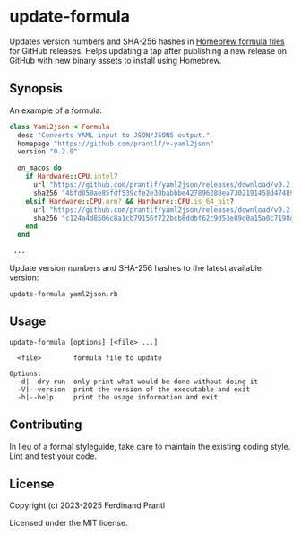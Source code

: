 # update-formula

Updates version numbers and SHA-256 hashes in [Homebrew formula files] for GitHub releases. Helps updating a tap after publishing a new release on GitHub with new binary assets to install using Homebrew.

## Synopsis

An example of a formula:

```rb
class Yaml2json < Formula
  desc "Converts YAML input to JSON/JSON5 output."
  homepage "https://github.com/prantlf/v-yaml2json"
  version "0.2.0"

  on_macos do
    if Hardware::CPU.intel?
      url "https://github.com/prantlf/yaml2json/releases/download/v0.2.0/yaml2json-macos-x64.zip"
      sha256 "4bfd850ae85fdf539cfe2e30babbbe427896280ea7302191458d47489f646e3f"
    elsif Hardware::CPU.arm? && Hardware::CPU.is_64_bit?
      url "https://github.com/prantlf/yaml2json/releases/download/v0.2.0/yaml2json-macos-arm64.zip"
      sha256 "c124a4d8506c8a1cb79156f722bcb8ddbf62c9d53e89d0a15a0c7198d99f89e0"
    end
  end

 ...
```

Update version numbers and SHA-256 hashes to the latest available version:

    update-formula yaml2json.rb

## Usage

    update-formula [options] [<file> ...]

      <file>        formula file to update

    Options:
      -d|--dry-run  only print what would be done without doing it
      -V|--version  print the version of the executable and exit
      -h|--help     print the usage information and exit

## Contributing

In lieu of a formal styleguide, take care to maintain the existing coding style. Lint and test your code.

## License

Copyright (c) 2023-2025 Ferdinand Prantl

Licensed under the MIT license.

[Homebrew formula files]: https://docs.brew.sh/Formula-Cookbook
